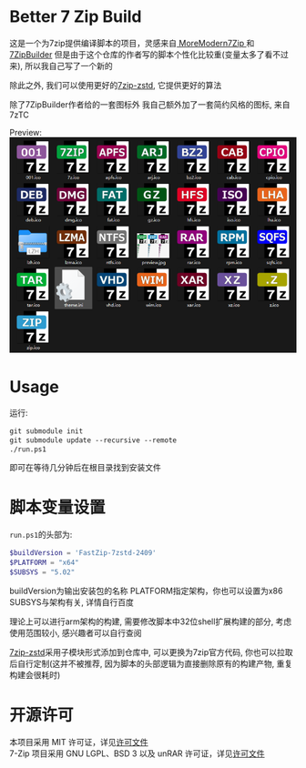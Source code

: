# Better 7 Zip Build

这是一个为7zip提供编译脚本的项目，灵感来自[
MoreModern7Zip
](https://github.com/YukiIsait/MoreModern7Zip)和[7ZipBuilder](https://github.com/YukiIsait/7ZipBuilder) 但是由于这个仓库的作者写的脚本个性化比较重(变量太多了看不过来), 所以我自己写了一个新的  

除此之外, 我们可以使用更好的[7zip-zstd](https://github.com/mcmilk/7-Zip-zstd), 它提供更好的算法  

除了7ZipBuilder作者给的一套图标外 我自己额外加了一套简约风格的图标, 来自7zTC  

Preview:
![pre](image.png)

# Usage

运行:
```shell
git submodule init
git submodule update --recursive --remote
./run.ps1
```
即可在等待几分钟后在根目录找到安装文件

# 脚本变量设置
``run.ps1``的头部为:  

```ps1
$buildVersion = 'FastZip-7zstd-2409'
$PLATFORM = "x64"
$SUBSYS = "5.02"
```

buildVersion为输出安装包的名称 PLATFORM指定架构，你也可以设置为x86 SUBSYS与架构有关, 详情自行百度  

理论上可以进行arm架构的构建, 需要修改脚本中32位shell扩展构建的部分, 考虑使用范围较小, 感兴趣者可以自行查阅  

[7zip-zstd](https://github.com/mcmilk/7-Zip-zstd)采用子模块形式添加到仓库中, 可以更换为7zip官方代码, 你也可以拉取后自行定制(这并不被推荐, 因为脚本的头部逻辑为直接删除原有的构建产物, 重复构建会很耗时)  

# 开源许可

本项目采用 MIT 许可证，详见[许可文件](LICENSE.md)  
7-Zip 项目采用 GNU LGPL、BSD 3 以及 unRAR 许可证，详见[许可文件](https://www.7-zip.org/license.txt)  
